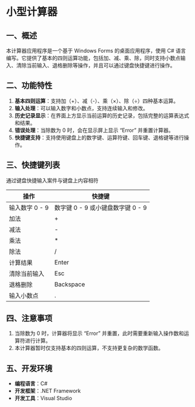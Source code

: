 # 小型计算器

## 一、概述

本计算器应用程序是一个基于 Windows Forms 的桌面应用程序，使用 C# 语言编写。它提供了基本的四则运算功能，包括加、减、乘、除，同时支持小数点输入、清除当前输入、退格删除等操作，并且可以通过键盘快捷键进行操作。

## 二、功能特性

1. **基本四则运算**：支持加（+）、减（-）、乘（×）、除（÷）四种基本运算。
2. **输入处理**：可以输入数字和小数点，支持连续输入和修改。
3. **历史记录显示**：在界面上方显示当前运算的历史记录，包括完整的运算表达式和结果。
4. **错误处理**：当除数为 0 时，会在显示屏上显示 “Error” 并重置计算器。
5. **快捷键支持**：支持使用键盘上的数字键、运算符键、回车键、退格键等进行操作。

## 三、快捷键列表

通过键盘快捷输入案件与键盘上内容相符

| 操作           | 快捷键                            |
| -------------- | --------------------------------- |
| 输入数字 0 - 9 | 数字键 0 - 9 或小键盘数字键 0 - 9 |
| 加法           | +                                 |
| 减法           | -                                 |
| 乘法           | *                                 |
| 除法           | /                                 |
| 计算结果       | Enter                             |
| 清除当前输入   | Esc                               |
| 退格删除       | Backspace                         |
| 输入小数点     | .                                 |

## 四、注意事项

1. 当除数为 0 时，计算器将显示 “Error” 并重置，此时需要重新输入操作数和运算符进行计算。
2. 本计算器暂时仅支持基本的四则运算，不支持更复杂的数学函数。

## 五、开发环境

- **编程语言**：C#
- **开发框架**：.NET Framework
- **开发工具**：Visual Studio

